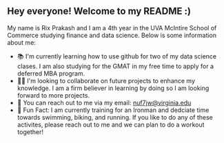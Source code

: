 ## Hey everyone! Welcome to my README :) 

My name is Rix Prakash and I am a 4th year in the UVA McIntire School of Commerce studying finance and data science. Below is some information about me: 

- 📚 I'm currently learning how to use github for two of my data science clases. I am also studying for the GMAT in my free time to apply for a deferred MBA program.
- 👨‍🎓 I'm looking to collaborate on future projects to enhance my knowledge. I am a firm believer in learning by doing so I am looking forward to more projects.
- 📧 You can reach out to me via my email: nuf7jw@virginia.edu
- 🏃 Fun Fact: I am currently training for an Ironman and dedciate time towards swimming, biking, and running. If you like to do any of these activites, please reach out to me and we can plan to do a workout together! 

<!--
**rixprakash/rixprakash** is a ✨ _special_ ✨ repository because its `README.md` (this file) appears on your GitHub profile.

Here are some ideas to get you started:

- 🔭 I’m currently working on ...
- 🌱 I’m currently learning ...
- 👯 I’m looking to collaborate on ...
- 🤔 I’m looking for help with ...
- 💬 Ask me about ...
- 📫 How to reach me: ...
- 😄 Pronouns: ...
- ⚡ Fun fact: ...
-->
